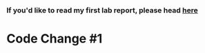 ### If you'd like to read my first lab report, please head [here](lab-report-1-week2.md)

# Code Change #1
